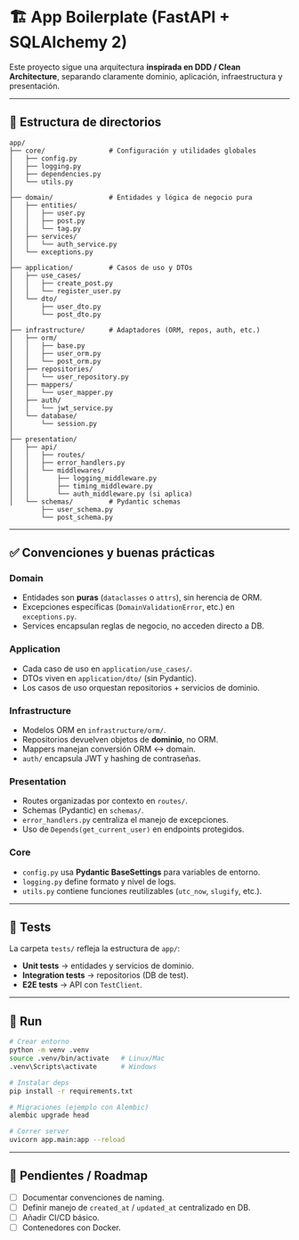 # 🏗️ App Boilerplate (FastAPI + SQLAlchemy 2)

Este proyecto sigue una arquitectura **inspirada en DDD / Clean Architecture**, separando claramente dominio, aplicación, infraestructura y presentación.

---

## 📂 Estructura de directorios

```text
app/
├── core/                # Configuración y utilidades globales
│   ├── config.py
│   ├── logging.py
│   ├── dependencies.py
│   └── utils.py
│
├── domain/              # Entidades y lógica de negocio pura
│   ├── entities/
│   │   ├── user.py
│   │   ├── post.py
│   │   └── tag.py
│   ├── services/
│   │   └── auth_service.py
│   └── exceptions.py
│
├── application/         # Casos de uso y DTOs
│   ├── use_cases/
│   │   ├── create_post.py
│   │   └── register_user.py
│   └── dto/
│       ├── user_dto.py
│       └── post_dto.py
│
├── infrastructure/      # Adaptadores (ORM, repos, auth, etc.)
│   ├── orm/
│   │   ├── base.py
│   │   ├── user_orm.py
│   │   └── post_orm.py
│   ├── repositories/
│   │   └── user_repository.py
│   ├── mappers/
│   │   └── user_mapper.py
│   ├── auth/
│   │   └── jwt_service.py
│   └── database/
│       └── session.py
│
├── presentation/
│   ├── api/
│   │   ├── routes/
│   │   ├── error_handlers.py
│   │   └── middlewares/
│   │       ├── logging_middleware.py
│   │       ├── timing_middleware.py
│   │       └── auth_middleware.py (si aplica)
│   └── schemas/         # Pydantic schemas
        ├── user_schema.py
        └── post_schema.py
```

---

## ✅ Convenciones y buenas prácticas

### Domain

- Entidades son **puras** (`dataclasses` o `attrs`), sin herencia de ORM.
- Excepciones específicas (`DomainValidationError`, etc.) en `exceptions.py`.
- Services encapsulan reglas de negocio, no acceden directo a DB.

### Application

- Cada caso de uso en `application/use_cases/`.
- DTOs viven en `application/dto/` (sin Pydantic).
- Los casos de uso orquestan repositorios + servicios de dominio.

### Infrastructure

- Modelos ORM en `infrastructure/orm/`.
- Repositorios devuelven objetos de **dominio**, no ORM.
- Mappers manejan conversión ORM ↔ domain.
- `auth/` encapsula JWT y hashing de contraseñas.

### Presentation

- Routes organizadas por contexto en `routes/`.
- Schemas (Pydantic) en `schemas/`.
- `error_handlers.py` centraliza el manejo de excepciones.
- Uso de `Depends(get_current_user)` en endpoints protegidos.

### Core

- `config.py` usa **Pydantic BaseSettings** para variables de entorno.
- `logging.py` define formato y nivel de logs.
- `utils.py` contiene funciones reutilizables (`utc_now`, `slugify`, etc.).

---

## 🧪 Tests

La carpeta `tests/` refleja la estructura de `app/`:

- **Unit tests** → entidades y servicios de dominio.
- **Integration tests** → repositorios (DB de test).
- **E2E tests** → API con `TestClient`.

---

## 🚀 Run

```bash
# Crear entorno
python -m venv .venv
source .venv/bin/activate   # Linux/Mac
.venv\Scripts\activate      # Windows

# Instalar deps
pip install -r requirements.txt

# Migraciones (ejemplo con Alembic)
alembic upgrade head

# Correr server
uvicorn app.main:app --reload
```

---

## 📌 Pendientes / Roadmap

- [ ] Documentar convenciones de naming.
- [ ] Definir manejo de `created_at` / `updated_at` centralizado en DB.
- [ ] Añadir CI/CD básico.
- [ ] Contenedores con Docker.
